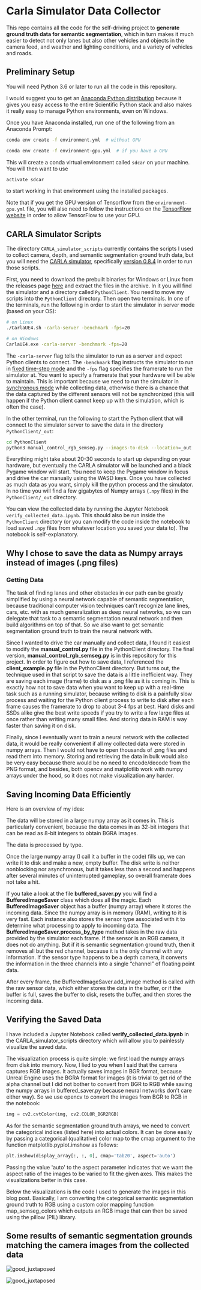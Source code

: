 # Carla Simulator Data Collector

<P>
This repo contains all the code for the self-driving project to <b>generate ground truth data for semantic segmentation</b>, 
which in turn makes it much easier to detect not only lanes but also other vehicles and objects in the camera feed, 
and weather and lighting conditions, and a variety of vehicles and roads.
</p>

## Preliminary Setup

You will need Python 3.6 or later to run all the code in this repository.


I would suggest you to get an [Anaconda Python distribution](https://www.anaconda.com/download/) because
it gives you easy access to the entire Scientific Python stack and also makes it really easy to manage
Python environments, even on Windows.

Once you have Anaconda installed, run one of the following from an Anaconda Prompt:

```bash
conda env create -f environment.yml  # without GPU

conda env create -f environment-gpu.yml  # if you have a GPU
```

This will create a conda virtual environment called `sdcar` on your machine. You will then want to use

```bash
activate sdcar
```

to start working in that environment using the installed packages.

Note that if you get the GPU version of Tensorflow from the `environment-gpu.yml` file, you will also need
to follow the instructions on the [TensorFlow website](https://www.tensorflow.org/install/gpu)
in order to allow TensorFlow to use your GPU.

## CARLA Simulator Scripts

The directory `CARLA_simulator_scripts` currently contains the scripts I used to collect camera, depth, and
semantic segmentation ground truth data, but you will need the [CARLA simulator](http://carla.org),
specifically [version 0.8.4](http://carla.org/2018/06/18/release-0.8.4/) in order to run those scripts.

First, you need to download the prebuilt binaries for Windows or Linux from the releases page
[here](https://github.com/carla-simulator/carla/releases/tag/0.8.4) and extract the files in the archive.
In it you will find the simulator and a directory called `PythonClient`. You need to move my scripts into
the `PythonClient` directory. Then open two terminals. In one of the terminals, run the following in order
to start the simulator in server mode (based on your OS):

```bash
# on Linux
./CarlaUE4.sh -carla-server -benchmark -fps=20

# on Windows
CarlaUE4.exe -carla-server -benchmark -fps=20
```

The `-carla-server` flag tells the simulator to run as a server and expect Python clients to connect. The
`-benchmark` flag instructs the simulator to run in
[fixed time-step mode](https://carla.readthedocs.io/en/0.8.4/configuring_the_simulation/#fixed-time-step)
and the `-fps` flag specifies the framerate to run the simulator at. You want to specify a framerate that
your hardware will be able to maintain. This is important because we need to run the simulator in
[synchronous mode](https://carla.readthedocs.io/en/0.8.4/configuring_the_simulation/#synchronous-vs-asynchronous-mode)
while collecting data, otherwise there is a chance that the data captured by the different sensors will
not be synchronized (this will happen if the Python client cannot keep up with the simulation, which is
often the case).

In the other terminal, run the following to start the Python client that will connect to the simulator
server to save the data in the directory `PythonClient/_out`:

```bash
cd PythonClient
python3 manual_control_rgb_semseg.py --images-to-disk --location=_out
```

Everything might take about 20-30 seconds to start up depending on your hardware, but eventually the CARLA
simulator will be launched and a black Pygame window will start. You need to keep the Pygame window in focus
and drive the car manually using the WASD keys. Once you have collected as much data as you want, simply kill
the python process and the simulator. In no time you will find a few gigabytes of Numpy arrays (`.npy` files)
in the `PythonClient/_out` directory. 

You can view the collected data by running the Jupyter Notebook `verify_collected_data.ipynb`. This should also
be run inside the `PythonClient` directory (or you can modify the code inside the notebook to load saved
`.npy` files from whatever location you saved your data to). The notebook is self-explanatory.




## Why I chose to save the data as Numpy arrays instead of images (.png files)

### Getting Data

<p>
The task of finding lanes and other obstacles in our path can be greatly simplified by using a neural network capable of 
semantic segmentation, because traditional computer vision techniques can’t recognize lane lines, cars, etc. 
with as much generalization as deep neural networks, so we can delegate that task to a semantic segmentation neural network 
and then build algorithms on top of that. So we also want to get semantic segmentation ground truth to train the neural network with.
</p>



<p>
Since I wanted to drive the car manually and collect data, I found it easiest to modify the <b>manual_control.py</b> file in the PythonClient directory. 
The final version, <b>manual_control_rgb_semseg.py</b> is in this repository for this project. In order to figure out how to save data, 
I referenced the <b>client_example.py</b> file in the PythonClient directory. But turns out, the technique used in that script to save the data is a little inefficient way.
They are saving each image (frame) to disk as a .png file as it is coming in. This is exactly how not to save data 
when you want to keep up with a real-time task such as a running simulator, because writing to disk is a painfully slow process and 
waiting for the Python client process to write to disk after each frame causes the framerate to drop to about 3-4 fps at best. 
Hard disks and SSDs alike give the best write speeds if you try to write a few large files at once rather than writing many small files. 
And storing data in RAM is way faster than saving it on disk.
</p>


<p>
Finally, since I eventually want to train a neural network with the collected data, it would be really convenient 
if all my collected data were stored in numpy arrays. Then I would not have to open thousands of .png files and read them into memory. 
Storing and retrieving the data in bulk would also be very easy because there would be no need to encode/decode from the PNG format, 
and besides, both opencv and matplotlib work with numpy arrays under the hood, so it does not make visualization any harder.
</p>


## Saving Incoming Data Efficiently
Here is an overview of my idea:

<p>
The data will be stored in a large numpy array as it comes in. This is particularly convenient, 
because the data comes in as 32-bit integers that can be read as 8-bit integers to obtain BGRA images.
<p>

<p>
The data is processed by type.
</p>

<p>
Once the large numpy array (I call it a buffer in the code) fills up, we can write it to disk and make a new, empty buffer. 
The disk write is neither nonblocking nor asynchronous, but it takes less than a second and happens after several minutes of 
uninterrupted gameplay, so overall framerate does not take a hit. 
</p>

<p>
If you take a look at the file <b>buffered_saver.py</b> 
you will find a <b>BufferedImageSaver</b> class which does all the magic. Each <b>BufferedImageSaver</b> object has a buffer (numpy array) 
where it stores the incoming data. Since the numpy array is in memory (RAM), writing to it is very fast. 
Each instance also stores the sensor type associated with it to determine what processing to apply to incoming data. 
The <b>BufferedImageSaver.process_by_type</b> method takes in the raw data provided by the simulator each frame. 
If the sensor is an RGB camera, it does not do anything. But if it is semantic segmentation ground truth, 
then it removes all but the red channel, because it is the only channel with any information.
If the sensor type happens to be a depth camera, it converts the information in the three channels into a single “channel” of 
floating point data.
</p>



<p>
After every frame, the BufferedImageSaver.add_image method is called with the raw sensor data, 
which either stores the data in the buffer, or if the buffer is full, saves the buffer to disk, resets the buffer, 
and then stores the incoming data. 
</p>



## Verifying the Saved Data

<p>
I have included a Jupyter Notebook called <b>verify_collected_data.ipynb</b> in the CARLA_simulator_scripts directory which will 
allow you to painlessly visualize the saved data.
</p>

<p>
The visualization process is quite simple: we first load the numpy arrays from disk into memory. 
Now, I lied to you when I said that the camera captures RGB images. It actually saves images in BGR format, 
because Unreal Engine uses the BGRA format for images (it is trivial to get rid of the alpha channel but I did not bother 
to convert from BGR to RGB while saving the numpy arrays in buffered_saver.py because neural networks don’t care either way). 
So we use opencv to convert the images from BGR to RGB in the notebook:
</p>

```python
img = cv2.cvtColor(img, cv2.COLOR_BGR2RGB)
```

<p>
As for the semantic segmentation ground truth arrays, we need to convert the categorical indices (listed here) into actual colors. 
It can be done easily by passing a categorical (qualitative) color map to the cmap argument to the function matplotlib.pyplot.imshow 
as follows:
</p>

```python
plt.imshow(display_array[:, :, 0], cmap='tab20', aspect='auto')
```

<p>
Passing the value 'auto' to the aspect parameter indicates that we want the aspect ratio of the images to be varied to fit 
the given axes. This makes the visualizations better in this case.
</p>

<p>
Below the visualizations is the code I used to generate the images in this blog post. 
Basically, I am converting the categorical semantic segmentation ground truth to RGB using a custom color mapping 
function map_semseg_colors which outputs an RGB image that can then be saved using the pillow (PIL) library. 
</p>


## Some results of semantic segmentation grounds  matching the camera images from the collected data

![good_juxtaposed](https://user-images.githubusercontent.com/30608533/56298795-7a0abe80-613b-11e9-8140-ddcc280b5ae2.png)

![good_juxtaposed](https://user-images.githubusercontent.com/30608533/56299177-2c428600-613c-11e9-93e4-adc6db9cbed8.png)

